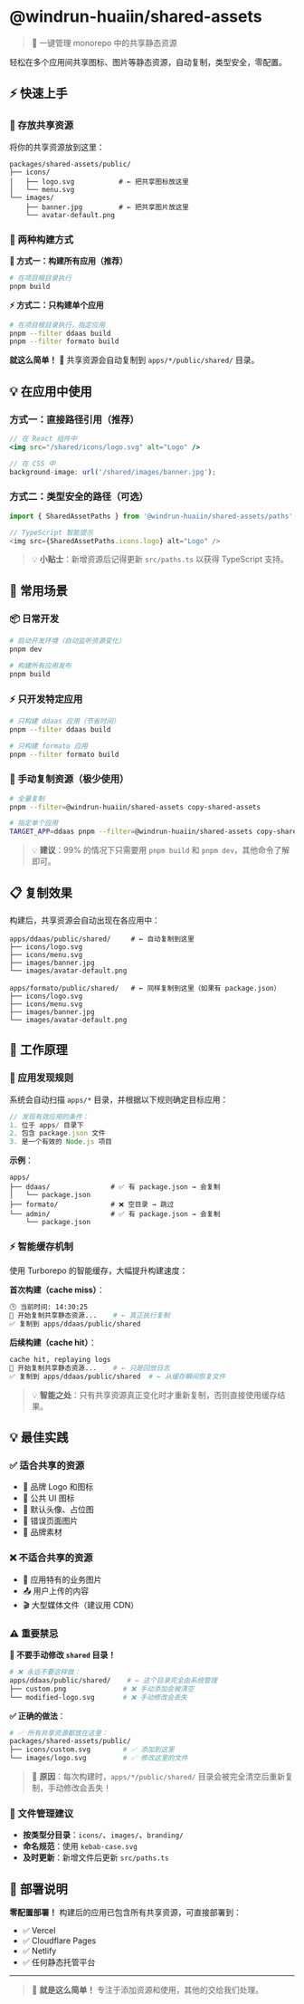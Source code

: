 # @windrun-huaiin/shared-assets

> 🚀 一键管理 monorepo 中的共享静态资源

轻松在多个应用间共享图标、图片等静态资源，自动复制，类型安全，零配置。

## ⚡ 快速上手

### 📁 存放共享资源

将你的共享资源放到这里：

```
packages/shared-assets/public/
├── icons/
│   ├── logo.svg           # ← 把共享图标放这里
│   └── menu.svg
└── images/
    ├── banner.jpg         # ← 把共享图片放这里  
    └── avatar-default.png
```

### 🔧 两种构建方式

**🌟 方式一：构建所有应用（推荐）**
```bash
# 在项目根目录执行
pnpm build
```

**⚡ 方式二：只构建单个应用**
```bash
# 在项目根目录执行，指定应用
pnpm --filter ddaas build
pnpm --filter formato build
```

**就这么简单！** 🎉 共享资源会自动复制到 `apps/*/public/shared/` 目录。

## 💡 在应用中使用

### 方式一：直接路径引用（推荐）
```jsx
// 在 React 组件中
<img src="/shared/icons/logo.svg" alt="Logo" />

// 在 CSS 中  
background-image: url('/shared/images/banner.jpg');
```

### 方式二：类型安全的路径（可选）
```typescript
import { SharedAssetPaths } from '@windrun-huaiin/shared-assets/paths';

// TypeScript 智能提示
<img src={SharedAssetPaths.icons.logo} alt="Logo" />
```

> 💡 **小贴士**：新增资源后记得更新 `src/paths.ts` 以获得 TypeScript 支持。

## 🎯 常用场景

### 📦 日常开发
```bash
# 启动开发环境（自动监听资源变化）
pnpm dev

# 构建所有应用发布
pnpm build
```

### ⚡ 只开发特定应用
```bash
# 只构建 ddaas 应用（节省时间）
pnpm --filter ddaas build

# 只构建 formato 应用
pnpm --filter formato build
```

### 🔄 手动复制资源（极少使用）
```bash
# 全量复制
pnpm --filter=@windrun-huaiin/shared-assets copy-shared-assets

# 指定单个应用
TARGET_APP=ddaas pnpm --filter=@windrun-huaiin/shared-assets copy-shared-assets
```

> 💡 **建议**：99% 的情况下只需要用 `pnpm build` 和 `pnpm dev`，其他命令了解即可。

## 📋 复制效果

构建后，共享资源会自动出现在各应用中：

```
apps/ddaas/public/shared/     # ← 自动复制到这里
├── icons/logo.svg
├── icons/menu.svg
├── images/banner.jpg
└── images/avatar-default.png

apps/formato/public/shared/   # ← 同样复制到这里（如果有 package.json）
├── icons/logo.svg
├── icons/menu.svg  
├── images/banner.jpg
└── images/avatar-default.png
```

## 🔧 工作原理

### 📱 应用发现规则
系统会自动扫描 `apps/*` 目录，并根据以下规则确定目标应用：

```typescript
// 发现有效应用的条件：
1. 位于 apps/ 目录下
2. 包含 package.json 文件
3. 是一个有效的 Node.js 项目
```

**示例**：
```
apps/
├── ddaas/               # ✅ 有 package.json → 会复制
│   └── package.json
├── formato/             # ❌ 空目录 → 跳过
└── admin/               # ✅ 有 package.json → 会复制  
    └── package.json
```

### ⚡ 智能缓存机制
使用 Turborepo 的智能缓存，大幅提升构建速度：

**首次构建（cache miss）**：
```bash
🕒 当前时间: 14:30:25
🚀 开始复制共享静态资源...    # ← 真正执行复制
✅ 复制到 apps/ddaas/public/shared
```

**后续构建（cache hit）**：
```bash
cache hit, replaying logs
🚀 开始复制共享静态资源...    # ← 只是回放日志
✅ 复制到 apps/ddaas/public/shared  # ← 从缓存瞬间恢复文件
```

> 💡 **智能之处**：只有共享资源真正变化时才重新复制，否则直接使用缓存结果。

## 💡 最佳实践

### ✅ 适合共享的资源
- 🎨 品牌 Logo 和图标
- 🔧 公共 UI 图标  
- 👤 默认头像、占位图
- 🎯 错误页面图片
- 🎨 品牌素材

### ❌ 不适合共享的资源
- 📱 应用特有的业务图片
- 📤 用户上传的内容
- 🎬 大型媒体文件（建议用 CDN）

### ⚠️ 重要禁忌

**🚫 不要手动修改 `shared` 目录！**
```bash
# ❌ 永远不要这样做：
apps/ddaas/public/shared/    # ← 这个目录完全由系统管理
├── custom.png              # ❌ 手动添加会被清空
└── modified-logo.svg       # ❌ 手动修改会丢失
```

**✅ 正确的做法**：
```bash
# ✅ 所有共享资源都放在这里：
packages/shared-assets/public/
├── icons/custom.svg        # ✅ 添加到这里
└── images/logo.svg         # ✅ 修改这里的文件
```

> 🔴 **原因**：每次构建时，`apps/*/public/shared/` 目录会被完全清空后重新复制，手动修改会丢失！

### 🔧 文件管理建议
- **按类型分目录**：`icons/`、`images/`、`branding/`
- **命名规范**：使用 `kebab-case.svg`
- **及时更新**：新增文件后更新 `src/paths.ts`

## 🚀 部署说明

**零配置部署！** 构建后的应用已包含所有共享资源，可直接部署到：
- ✅ Vercel  
- ✅ Cloudflare Pages
- ✅ Netlify
- ✅ 任何静态托管平台

---

> 🎉 **就是这么简单！** 专注于添加资源和使用，其他的交给我们处理。 